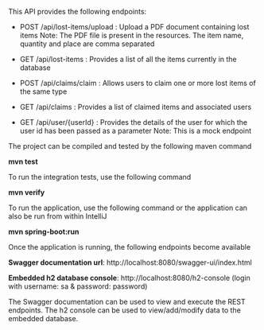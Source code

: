 This API provides the following endpoints:

* POST /api/lost-items/upload : Upload a PDF document containing lost items
Note: The PDF file is present in the resources. The item name, quantity and place are comma separated

* GET /api/lost-items : Provides a list of all the items currently in the database

* POST /api/claims/claim : Allows users to claim one or more lost items of the same type

* GET /api/claims : Provides a list of claimed items and associated users

* GET /api/user/{userId} : Provides the details of the user for which the user id has been passed as a parameter
Note: This is a mock endpoint

The project can be compiled and tested by the following maven command

**mvn test**

To run the integration tests, use the following command

**mvn verify**

To run the application, use the following command or the application can also be run from within IntelliJ

**mvn spring-boot:run**

Once the application is running, the following endpoints become available

**Swagger documentation url**: http://localhost:8080/swagger-ui/index.html

**Embedded h2 database console**: http://localhost:8080/h2-console (login with username: sa & password: password)

The Swagger documentation can be used to view and execute the REST endpoints.
The h2 console can be used to view/add/modify data to the embedded database.